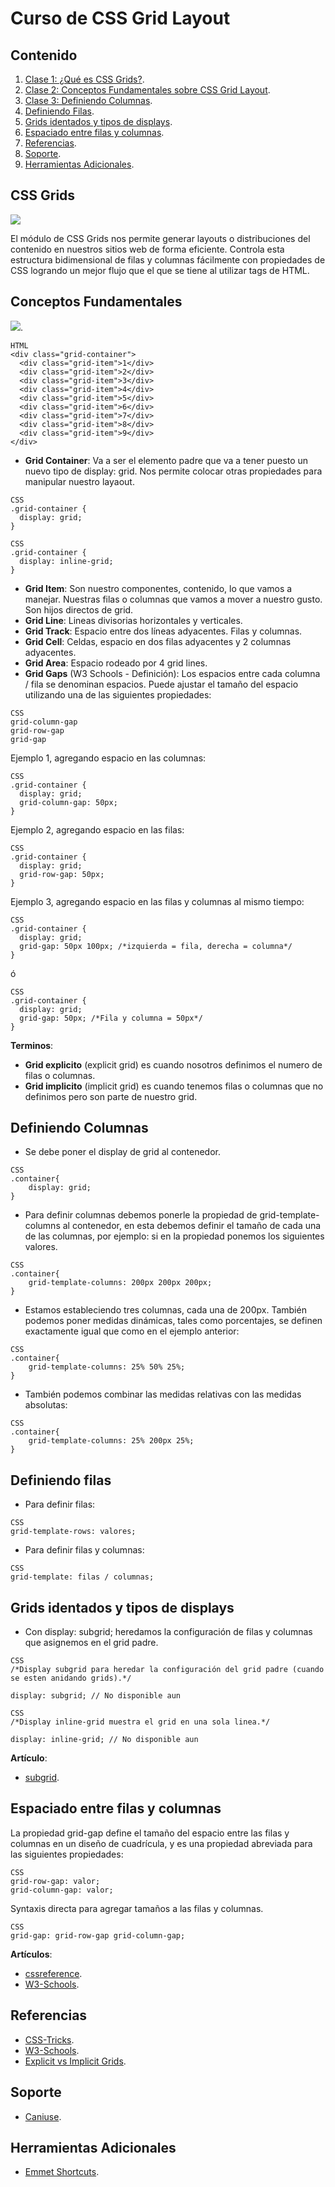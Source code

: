 # Curso de CSS Grid Layout

## Contenido
1. [Clase 1: ¿Qué es CSS Grids?](#CSS-Grids).
2. [Clase 2: Conceptos Fundamentales sobre CSS Grid Layout](#Conceptos-Fundamentales).
3. [Clase 3: Definiendo Columnas](#Definiendo-Columnas).
4. [Definiendo Filas](#Definiendo-Filas).
5. [Grids identados y tipos de displays](#Grids-identados-y-tipos-de-displays).
6. [Espaciado entre filas y columnas](#Espaciado-entre-filas-y-columnas).
99. [Referencias](#Referencias).
100. [Soporte](#Soporte).
101. [Herramientas Adicionales](#Herramientas-Adicionales).

## CSS Grids

![](http://appatico.com/wp-content/uploads/2019/08/css-grid-layout.png)

El módulo de CSS Grids nos permite generar layouts o distribuciones del contenido en nuestros sitios web de forma eficiente. Controla esta estructura bidimensional de filas y columnas fácilmente con propiedades de CSS logrando un mejor flujo que el que se tiene al utilizar tags de HTML.

## Conceptos Fundamentales

![](https://www.w3schools.com/css/grid_lines.png).

```
HTML
<div class="grid-container">
  <div class="grid-item">1</div>
  <div class="grid-item">2</div>
  <div class="grid-item">3</div>
  <div class="grid-item">4</div>
  <div class="grid-item">5</div>
  <div class="grid-item">6</div>
  <div class="grid-item">7</div>
  <div class="grid-item">8</div>
  <div class="grid-item">9</div>
</div>
```
- **Grid Container**: Va a ser el elemento padre que va a tener puesto un nuevo tipo de display: grid. Nos permite colocar otras propiedades para manipular nuestro layaout.
```
CSS
.grid-container {
  display: grid;
}
```

```
CSS
.grid-container {
  display: inline-grid;
}
```
- **Grid Item**: Son nuestro componentes, contenido, lo que vamos a manejar. Nuestras filas o columnas que vamos a mover a nuestro gusto. Son hijos directos de grid.
- **Grid Line**: Lineas divisorias horizontales y verticales.
- **Grid Track**: Espacio entre dos líneas adyacentes. Filas y columnas.
- **Grid Cell**: Celdas, espacio en dos filas adyacentes y 2 columnas adyacentes.
- **Grid Area**: Espacio rodeado por 4 grid lines.
- **Grid Gaps** (W3 Schools - Definición): Los espacios entre cada columna / fila se denominan espacios.
Puede ajustar el tamaño del espacio utilizando una de las siguientes propiedades:
```
CSS
grid-column-gap
grid-row-gap
grid-gap
```
Ejemplo 1, agregando espacio en las columnas:
```
CSS
.grid-container {
  display: grid;
  grid-column-gap: 50px;
}
```
Ejemplo 2, agregando espacio en las filas:
```
CSS
.grid-container {
  display: grid;
  grid-row-gap: 50px;
}
```
Ejemplo 3, agregando espacio en las filas y columnas al mismo tiempo:
```
CSS
.grid-container {
  display: grid;
  grid-gap: 50px 100px; /*izquierda = fila, derecha = columna*/
}
```
ó

```
CSS
.grid-container {
  display: grid;
  grid-gap: 50px; /*Fila y columna = 50px*/
}
```

**Terminos**:
- **Grid explicito** (explicit grid) es cuando nosotros definimos el numero de filas o columnas.
- **Grid implicito** (implicit grid) es cuando tenemos filas o columnas que no definimos pero son parte de nuestro grid.

## Definiendo Columnas

- Se debe poner el display de grid al contenedor.
```
CSS
.container{
	display: grid;
}
```
- Para definir columnas debemos ponerle la propiedad de grid-template-columns al contenedor, en esta debemos definir el tamaño de cada una de las columnas, por ejemplo: si en la propiedad ponemos los siguientes valores.
```
CSS
.container{
 	grid-template-columns: 200px 200px 200px;
}
```
- Estamos estableciendo tres columnas, cada una de 200px.
También podemos poner medidas dinámicas, tales como porcentajes, se definen exactamente igual que como en el ejemplo anterior:
```
CSS
.container{
 	grid-template-columns: 25% 50% 25%;
}
```
- También podemos combinar las medidas relativas con las medidas absolutas:
```
CSS
.container{
 	grid-template-columns: 25% 200px 25%;
}
```

## Definiendo filas

- Para definir filas:
```
CSS
grid-template-rows: valores;
```

- Para definir filas y columnas:
```
CSS
grid-template: filas / columnas;
```

## Grids identados y tipos de displays

- Con display: subgrid; heredamos la configuración de filas y columnas que asignemos en el grid padre.
```
CSS
/*Display subgrid para heredar la configuración del grid padre (cuando se esten anidando grids).*/

display: subgrid; // No disponible aun
```
```
CSS
/*Display inline-grid muestra el grid en una sola linea.*/

display: inline-grid; // No disponible aun
```

**Artículo**:

- [subgrid](https://rachelandrew.co.uk/archives/2017/03/16/subgrid-moved-to-level-2-of-the-css-grid-specification/).

## Espaciado entre filas y columnas

La propiedad grid-gap define el tamaño del espacio entre las filas y columnas en un diseño de cuadrícula, y es una propiedad abreviada para las siguientes propiedades:

```
CSS
grid-row-gap: valor;
grid-column-gap: valor;
```

Syntaxis directa para agregar tamaños a las filas y columnas.
```
CSS
grid-gap: grid-row-gap grid-column-gap;
```

**Artículos**:

- [cssreference](#https://cssreference.io/property/grid-gap/).
- [W3-Schools](https://www.w3schools.com/cssref/pr_grid-gap.asp).

## Referencias

- [CSS-Tricks](https://css-tricks.com/snippets/css/complete-guide-grid/).
- [W3-Schools](https://www.w3schools.com/css/css_grid.asp).
- [Explicit vs Implicit Grids](https://www.quackit.com/css/grid/tutorial/explicit_vs_implicit_grid.cfm).

## Soporte

- [Caniuse](https://caniuse.com/css-grid).

## Herramientas Adicionales

- [Emmet Shortcuts](https://docs.emmet.io/cheat-sheet/).